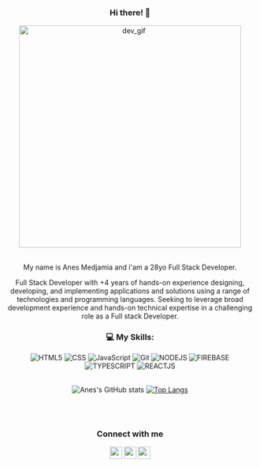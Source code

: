<div align="center">
  <h3>Hi there! 👋</h3>
<img alt="dev_gif" src="https://cdn.dribbble.com/users/1797155/screenshots/5018207/malware-attack.gif" width="450"/> 
  <br><br>

<p>My name is Anes Medjamia and i'am a 28yo Full Stack Developer.</p>
<p>
Full Stack Developer with +4 years of hands-on experience designing, developing, and implementing applications and solutions using a range of technologies and programming languages. Seeking to leverage broad development experience and hands-on technical expertise in a challenging role as a Full stack Developer.
</p>
  
  ### :computer: My Skills:
  <img alt="HTML5" src="https://img.shields.io/badge/HTML5-E34F26?style=for-the-badge&logo=html5&logoColor=white">
  <img alt="CSS" src="https://img.shields.io/badge/CSS-239120?&style=for-the-badge&logo=css3&logoColor=white">
  <img alt="JavaScript" src="https://img.shields.io/badge/JavaScript-F7DF1E?style=for-the-badge&logo=javascript&logoColor=black">
  <img alt="Git" src="https://img.shields.io/badge/Git-F05032?style=for-the-badge&logo=git&logoColor=white">
  <img alt="NODEJS" src="https://img.shields.io/badge/NODEJS-97CA01?style=for-the-badge&logo=node.js&logoColor=white">
  <img alt="FIREBASE" src="https://img.shields.io/badge/FIREBASE-F9BE2A?style=for-the-badge&logo=firebase&logoColor=white">
  <img alt="TYPESCRIPT" src="https://img.shields.io/badge/TYPESCRIPT-2F74C0?style=for-the-badge&logo=typescript&logoColor=white">
  <img alt="REACTJS" src="https://img.shields.io/badge/REACTJS-5ED3F3?style=for-the-badge&logo=react&logoColor=white"  
  
   <br><br>
  
  ![Anes's GitHub stats](https://github-readme-stats.vercel.app/api?username=medjamiaanes&show_icons=true&theme=dark)
  [![Top Langs](https://github-readme-stats.vercel.app/api/top-langs/?username=medjamiaanes&layout=compact&&theme=dark)](https://github.com/medjamianes/github-readme-stats)
    
 <br><br>
 ### Connect with me 
    
<p align="center">
<a href="https://www.facebook.com/anes.meister.9" target="_blank"><img src="https://cdn.iconscout.com/icon/free/png-512/facebook-logo-2019-1597680-1350125.png" width="25"/><a/>
<a href="https://www.instagram.com/anesmeister/" target="_blank"><img src="https://www.pngkey.com/png/full/283-2831746_insta-icon-instagram.png" width="25"/><a/>
<a href="https://www.linkedin.com/in/anes-medjamia-ba489b125/" target="_blank"><img src="https://cdn4.iconfinder.com/data/icons/social-messaging-ui-color-shapes-2-free/128/social-linkedin-circle-512.png" width="25"/><a/>
</p>
  </div>
